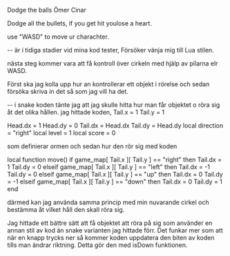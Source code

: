 Dodge the balls
Ömer Cinar

Dodge all the bullets, if you get hit youlose a heart. 

use "WASD" to move ur charachter.

-- är i tidiga stadier vid mina kod tester, Försöker vänja mig till Lua stilen. 

nästa steg kommer vara att få kontroll över cirkeln med hjälp av pilarna elr WASD.

Först ska jag kolla upp hur an kontrollerar ett objekt i rörelse och sedan försöka skriva in det så som jag vill ha det.

-- i snake koden tänte jag att jag skulle hitta hur man får objektet o röra sig åt det olika hållen. jag hittade koden,
Tail.x = 1
Tail.y = 1

Head.dx = 1
Head.dy = 0
Tail.dx = Head.dx
Tail.dy = Head.dy
local direction = "right"
local level = 1
local score = 0

som definierar ormen
och sedan hur den rör sig med koden

local function move()
  if game_map[ Tail.x ][ Tail.y ] == "right" then
    Tail.dx = 1
    Tail.dy = 0
  elseif game_map[ Tail.x ][ Tail.y ] == "left" then
    Tail.dx = -1
    Tail.dy = 0
  elseif game_map[ Tail.x ][ Tail.y ] == "up" then
    Tail.dx = 0
    Tail.dy = -1
  elseif game_map[ Tail.x ][ Tail.y ] == "down" then
    Tail.dx = 0
    Tail.dy = 1
  end

  därmed kan jag använda samma princip med min nuvarande cirkel och bestämma åt vilket håll den skall röra sig.



Jag hittade ett bättre sätt att få objektet att röra på sig som använder en annan stil av kod än snake varianten jag hittade förr. Det funkar mer som att när en knapp trycks ner så kommer koden uppdatera den biten av koden tills man ändrar riktning. Detta gör den med isDown funktionen.